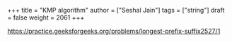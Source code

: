 +++
title = "KMP algorithm"
author = ["Seshal Jain"]
tags = ["string"]
draft = false
weight = 2061
+++

<https://practice.geeksforgeeks.org/problems/longest-prefix-suffix2527/1>
